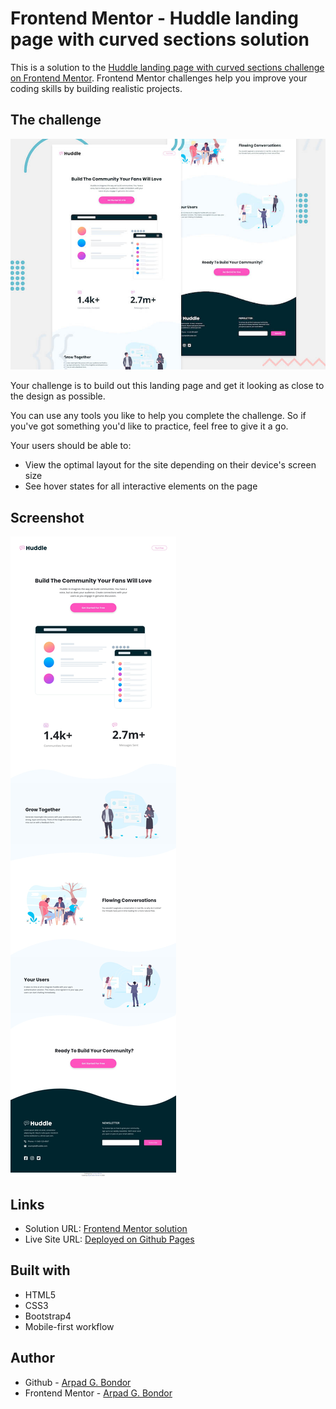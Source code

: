 # Frontend Mentor - Huddle landing page with curved sections solution

This is a solution to the [Huddle landing page with curved sections challenge on Frontend Mentor](https://www.frontendmentor.io/challenges/huddle-landing-page-with-curved-sections-5ca5ecd01e82137ec91a50f2). Frontend Mentor challenges help you improve your coding skills by building realistic projects.

## The challenge

![Header/intro section for the Huddle landing page with curved sections](./design/desktop-preview.jpg)

Your challenge is to build out this landing page and get it looking as close to the design as possible.

You can use any tools you like to help you complete the challenge. So if you've got something you'd like to practice, feel free to give it a go.

Your users should be able to:

-   View the optimal layout for the site depending on their device's screen size
-   See hover states for all interactive elements on the page

## Screenshot

![Screenshot](./design/screenshot.jpg)

## Links

-   Solution URL: [Frontend Mentor solution](https://www.frontendmentor.io/solutions/mobile-first-html5-css3-bootstrap4-KDTcVFt6Y)
-   Live Site URL: [Deployed on Github Pages](https://arpadgbondor.github.io/Web_challenge_3-Frontend_Mentor-Huddle_landing_page_with_curved_sections/)

## Built with

-   HTML5
-   CSS3
-   Bootstrap4
-   Mobile-first workflow

## Author

-   Github - [Arpad G. Bondor](https://github.com/ArpadGBondor)
-   Frontend Mentor - [Arpad G. Bondor](https://www.frontendmentor.io/profile/ArpadGBondor)
